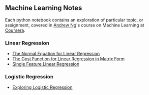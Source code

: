 ## Machine Learning Notes

Each python notebook contains an exploration of particular topic, or assignment, covered in [Andrew Ng](https://cs.stanford.edu/people/ang/)'s course on Machine Learning at [Coursera](https://www.coursera.org/).

### Linear Regression
* [The Normal Equation for Linear Regression](https://github.com/aaruff/NgMachineLearning/blob/master/NormalEquation.ipynb)
* [The Cost Function for Linear Regression in Matrix Form](https://github.com/aaruff/NgMachineLearning/blob/master/LinearRegressionCostFunctionMatrixForm.ipynb)
* [Single Feature Linear Regression](https://github.com/aaruff/NgMachineLearning/blob/master/LinearRegressionOneFeature.ipynb)

### Logistic Regression
* [Exploring Logistic Regression](https://github.com/aaruff/NgMachineLearning/blob/master/ExploringLogisticRegression.ipynb)
